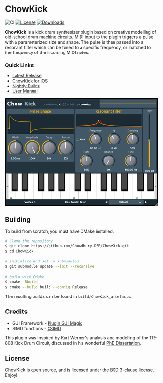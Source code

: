 # ChowKick

![CI](https://github.com/Chowdhury-DSP/ChowKick/workflows/CI/badge.svg)
[![License](https://img.shields.io/badge/License-BSD-blue.svg)](https://opensource.org/licenses/BSD-3-Clause)
[![Downloads](https://img.shields.io/github/downloads/Chowdhury-DSP/ChowKick/total)](https://somsubhra.github.io/github-release-stats/?username=Chowdhury-DSP&repository=ChowKick&page=1&per_page=30)

**ChowKick** is a kick drum synthesizer plugin based on 
creative modelling of old-school drum machine circuits.
MIDI input to the plugin triggers a pulse with a
parameterized size and shape. The pulse is then passed
into a resonant filter which can be tuned to a specific
frequency, or matched to the frequency of the incoming
MIDI notes.

### Quick Links:
- [Latest Release](https://chowdsp.com/products.html#kick)
- [ChowKick for iOS](https://apps.apple.com/us/app/chowkick/id1567842112)
- [Nightly Builds](https://chowdsp.com/nightly.html#kick)
- [User Manual](https://chowdsp.com/manuals/ChowKickManual.pdf)

![](./manual/screenshots/full_gui.png)

## Building

To build from scratch, you must have CMake installed.

```bash
# Clone the repository
$ git clone https://github.com/Chowdhury-DSP/ChowKick.git
$ cd ChowKick

# initialize and set up submodules
$ git submodule update --init --recursive

# build with CMake
$ cmake -Bbuild
$ cmake --build build --config Release
```
The resulting builds can be found in `build/ChowKick_artefacts`.

## Credits

- GUI Framework - [Plugin GUI Magic](https://github.com/ffAudio/PluginGUIMagic)
- SIMD functions - [XSIMD](https://github.com/xtensor-stack/xsimd)

This plugin was inspired by Kurt Werner's analysis and
modelling of the TR-808 Kick Drum Circuit, discussed
in his wonderful [PhD Dissertation](https://stacks.stanford.edu/file/druid:jy057cz8322/KurtJamesWernerDissertation-augmented.pdf).

## License

ChowKick is open source, and is licensed under the BSD 3-clause license.
Enjoy!

